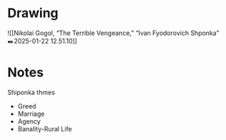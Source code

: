 # Drawing
![[Nikolai Gogol, “The Terrible Vengeance,” “Ivan Fyodorovich Shponka” ✒️2025-01-22 12.51.10]]
# Notes
Shiponka thmes
+ Greed
+ Marriage
+ Agency
+ Banality-Rural Life